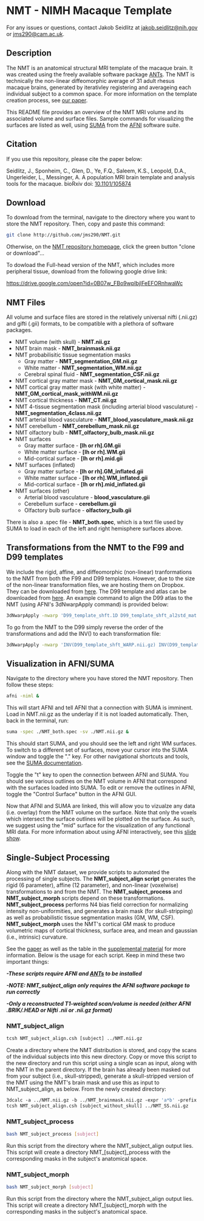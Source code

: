 # NMT - NIMH Macaque Template

For any issues or questions, contact Jakob Seidlitz at jakob.seidlitz@nih.gov or jms290@cam.ac.uk. 

## Description
The NMT is an anatomical structural MRI template of the macaque brain. It was created using the freely available software package [ANTs](http://stnava.github.io/ANTs/). The NMT is technically the non-linear diffeomorphic average of 31 adult rhesus macaque brains, generated by iterativley registering and averageing each individual subject to a common space. For more information on the template creation process, see [our paper](http://biorxiv.org/content/early/2017/02/03/105874).

This README file provides an overview of the NMT MRI volume and its associated volume and surface files. Sample commands for visualizing the surfaces are listed as well, using [SUMA](https://afni.nimh.nih.gov/afni/suma) from the [AFNI](https://afni.nimh.nih.gov) software suite. 

## Citation

If you use this repository, please cite the paper below:

Seidlitz, J., Sponheim, C., Glen, D., Ye, F.Q., Saleem, K.S., Leopold, D.A., Ungerleider, L., Messinger, A. A population MRI brain template and analysis tools for the macaque. bioRxiv doi: [10.1101/105874](http://biorxiv.org/content/early/2017/02/03/105874)

## Download

To download from the terminal, navigate to the directory where you want to store the NMT repository. Then, copy and paste this command:
```bash
git clone http://github.com/jms290/NMT.git
```

Otherwise, on the [NMT repository homepage](https://github.com/jms290/NMT), click the green button "clone or download"...

To dowload the Full-head version of the NMT, which includes more peripheral tissue, download from the following google drive link:

https://drive.google.com/open?id=0B07w_FBo9wpIbjlFeEFORnhwaWc



## NMT Files

All volume and surface files are stored in the relatively universal nifti (.nii.gz) and gifti (.gii) formats, to be compatible with a plethora of software packages. 

- NMT volume (with skull) - **NMT.nii.gz**
- NMT brain mask - **NMT_brainmask.nii.gz**
- NMT probabilisitic tissue segmentation masks
	+ Gray matter - **NMT_segmentation_GM.nii.gz**
	+ White matter - **NMT_segmentation_WM.nii.gz**
	+ Cerebral spinal fluid - **NMT_segmentation_CSF.nii.gz**
- NMT cortical gray matter mask - **NMT_GM_cortical_mask.nii.gz** 
- NMT cortical gray matter mask (with white matter) - **NMT_GM_cortical_mask_withWM.nii.gz**
- NMT cortical thickness - **NMT_CT.nii.gz**
- NMT 4-tissue segmentation mask (including arterial blood vasculature) - **NMT_segmentation_4class.nii.gz**
- NMT arterial blood vasculature - **NMT_blood_vasculature_mask.nii.gz**
- NMT cerebellum - **NMT_cerebellum_mask.nii.gz**
- NMT olfactory bulb - **NMT_olfactory_bulb_mask.nii.gz**
- NMT surfaces
	+ Gray matter surface - **[lh or rh].GM.gii**
	+ White matter surface - **[lh or rh].WM.gii**
	+ Mid-cortical surface - **[lh or rh].mid.gii**
- NMT surfaces (inflated)
	+ Gray matter surface - **[lh or rh].GM_inflated.gii**
	+ White matter surface - **[lh or rh].WM_inflated.gii**
	+ Mid-cortical surface - **[lh or rh].mid_inflated.gii**
- NMT surfaces (other)
	+ Arterial blood vasculature - **blood_vasculature.gii**
	+ Cerebellum surface - **cerebellum.gii**
	+ Olfactory bulb surface - **olfactory_bulb.gii**

There is also a .spec file - **NMT_both.spec**, which is a text file used by SUMA to load in each of the left and right hemisphere surfaces above. 

## Transformations from the NMT to the F99 and D99 templates

We include the rigid, affine, and diffeomorphic (non-linear) tranformations to the NMT from both the F99 and D99 templates. However, due to the size of the non-linear transformation files, we are hosting them on Dropbox. They can be downloaded from [here](  https://drive.google.com/open?id=0B07w_FBo9wpIWU5Uc3k2SWFHYWs). The D99 template and atlas can be downloaded from [here](https://afni.nimh.nih.gov/pub/dist/atlases/macaque/macaqueatlas_1.2a/). An example command to align the D99 atlas to the NMT (using AFNI's 3dNwarpApply command) is provided below:

```bash
3dNwarpApply -nwarp 'D99_template_shft.1D D99_template_shft_al2std_mat.aff12.1D D99_template_shft_WARP.nii.gz' -source D99_atlas_1.2a.nii.gz -prefix D99_atlas_1.2a_al2NMT.nii.gz -ainterp NN -short
```

To go from the NMT to the D99 simply reverse the order of the transformations and add the INV() to each transformation file:

```bash
3dNwarpApply -nwarp 'INV(D99_template_shft_WARP.nii.gz) INV(D99_template_shft_al2std_mat.aff12.1D) INV(D99_template_shft.1D)' -source D99_atlas_1.2a_al2NMT.nii.gz -prefix D99_atlas_1.2a.nii.gz -ainterp NN -short
```
	
## Visualization in AFNI/SUMA

Navigate to the directory where you have stored the NMT repository. Then follow these steps:
```bash
afni -niml &
```
This will start AFNI and tell AFNI that a connection with SUMA is imminent. Load in NMT.nii.gz as the underlay if it is not loaded automatically. Then, back in the terminal, run:
```bash
suma -spec ./NMT_both.spec -sv ./NMT.nii.gz &
```
This should start SUMA, and you should see the left and right WM surfaces. To switch to a different set of surfaces, move your cursor into the SUMA window and toggle the "." key. For other navigational shortcuts and tools, see the [SUMA documentation](https://afni.nimh.nih.gov/sscc/staff/ziad/SUMA/SUMA_do1.htm). 

Toggle the "t" key to open the connection between AFNI and SUMA. You should see various outlines on the NMT volume in AFNI that correspond with the surfaces loaded into SUMA. To edit or remove the outlines in AFNI, toggle the "Control Surface" button in the AFNI GUI.

Now that AFNI and SUMA are linked, this will allow you to vizualze any data (i.e. overlay) from the NMT volume on the surface. Note that only the voxels which intersect the surface outlines will be plotted on the surface. As such, we suggest using the "mid" surface for the visualization of any functional MRI data. For more information about using AFNI interactively, see this [slide show](https://afni.nimh.nih.gov/pub/dist/edu/latest/afni_handouts/afni03_interactive.pdf). 

## Single-Subject Processing 

Along with the NMT dataset, we provide scripts to automated the processing of single subjects. The **NMT_subject_align script** generates the rigid (6 parameter), affine (12 parameter), and non-linear (voxelwise) transformations to and from the NMT. The **NMT_subject_process** and **NMT_subject_morph** scripts depend on these transformations. **NMT_subject_process** performs N4 bias field correction for normalizing intensity non-uniformities, and generates a brain mask (for skull-stripping) as well as probabilistic tissue segmentation masks (GM, WM, CSF). **NMT_subject_morph** uses the NMT's cortical GM mask to produce volumetric maps of cortical thickness, surface area, and mean and gaussian (i.e., intrinsic) curvature.

See the [paper](http://biorxiv.org/content/early/2017/02/03/105874) as well as the table in the [supplemental material](http://biorxiv.org/content/biorxiv/suppl/2017/02/03/105874.DC1/105874-1.pdf) for more information. Below is the usage for each script. Keep in mind these two important things:

***-These scripts require AFNI and [ANTs](http://stnava.github.io/ANTs/) to be installed***

***-NOTE: NMT_subject_align only requires the AFNI software package to run correctly***

***-Only a reconstructed T1-weighted scan/volume is needed (either AFNI .BRIK/.HEAD or Nifti .nii or .nii.gz format)***

### NMT_subject_align
```tcsh
tcsh NMT_subject_align.csh [subject] ../NMT.nii.gz
```
Create a directory where the NMT distribution is stored, and copy the scans of the individual subjects into this new directory. Copy or move this script to the new directory and run this script using a single scan as input, along with the NMT in the parent directory. If the brain has already been masked out from your subject (i.e., skull-stripped), generate a skull-stripped version of the NMT using the NMT's brain mask and use this as input to NMT_subject_align, as below. From the newly created directory:
```tcsh
3dcalc -a ../NMT.nii.gz -b ../NMT_brainmask.nii.gz -expr 'a*b' -prefix ../NMT_SS.nii.gz
tcsh NMT_subject_align.csh [subject_without_skull] ../NMT_SS.nii.gz
```

### NMT_subject_process
```bash
bash NMT_subject_process [subject]
```
Run this script from the directory where the NMT_subject_align output lies. This script will create a directory NMT_[subject]_process with the corresponding masks in the subject's anatomical space.

### NMT_subject_morph
```bash
bash NMT_subject_morph [subject]
```
Run this script from the directory where the NMT_subject_align output lies. This script will create a directory NMT_[subject]_morph with the corresponding masks in the subject's anatomical space.


